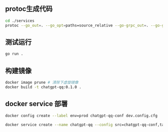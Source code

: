 ## protoc生成代码
```bash
cd ./services
protoc --go_out=. --go_opt=paths=source_relative --go-grpc_out=. --go-grpc_opt=paths=source_relative ./chatgpt-services/proto/chatgpt.proto
```
## 测试运行
```bash
go run .
```
## 构建镜像
```bash
docker image prune # 清除下虚旋镜像
docker build -t chatgpt-qq:0.1.0 . 
```

## docker service 部署
```bash
docker config create --label env=prod chatgpt-qq-conf dev.config.cfg

docker service create --name chatgpt-qq --config src=chatgpt-qq-conf,target=/app/config.cfg -p 8989:8989 --replicas 1 --limit-cpu 0.3 --update-parallelism=2 134.175.250.62:5000/chatgpt-qq:0.1.0
```